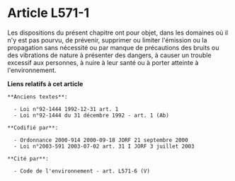 # Article L571-1

Les dispositions du présent chapitre ont pour objet, dans les domaines où il n'y est pas pourvu, de prévenir, supprimer ou
limiter l'émission ou la propagation sans nécessité ou par manque de précautions des bruits ou des vibrations de nature à
présenter des dangers, à causer un trouble excessif aux personnes, à nuire à leur santé ou à porter atteinte à
l'environnement.

**Liens relatifs à cet article**

	**Anciens textes**:

	  - Loi n°92-1444 1992-12-31 art. 1
	  - Loi n°92-1444 du 31 décembre 1992 - art. 1 (Ab)

	**Codifié par**:

	  - Ordonnance 2000-914 2000-09-18 JORF 21 septembre 2000
	  - Loi n°2003-591 2003-07-02 art. 31 I JORF 3 juillet 2003

	**Cité par**:

	  - Code de l'environnement - art. L571-6 (V)
